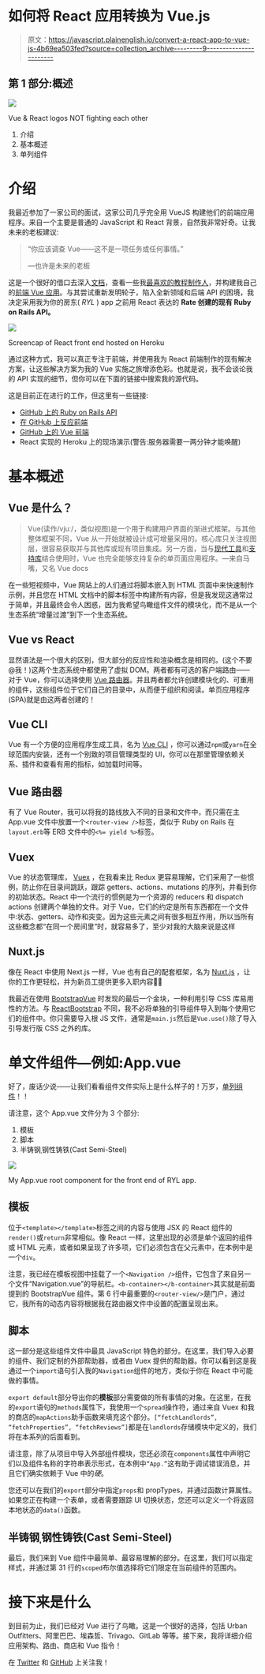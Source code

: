 # 如何将 React 应用转换为 Vue.js

> 原文：<https://javascript.plainenglish.io/convert-a-react-app-to-vue-js-4b69ea503fed?source=collection_archive---------9----------------------->

## 第 1 部分:概述

![](img/71492f2804e8d18669e381c2ac73ee24.png)

Vue & React logos NOT fighting each other

1.  介绍
2.  基本概述
3.  单列组件

# 介绍

我最近参加了一家公司的面试，这家公司几乎完全用 VueJS 构建他们的前端应用程序。来自一个主要是普通的 JavaScript 和 React 背景，自然我非常好奇。让我未来的老板建议:

> “你应该调查 Vue——这不是一项任务或任何事情。”
> 
> —也许是未来的老板

这是一个很好的借口去深入[文档](https://vuejs.org/v2/guide/)，查看一些我[最喜欢的教程制作人](https://youtu.be/Wy9q22isx3U?t=39)，并构建我自己的[前端 Vue 应用](https://github.com/d-otis/rate-your-landlord-vue)。与其尝试重新发明轮子，陷入全新领域和后端 API 的困境，我决定采用我为你的房东( *RYL* ) app 之前用 React 表达的 **Rate 创建的现有 Ruby on Rails API。**

![](img/e2d866065b6a9bfc50da2b00626f9e8f.png)

Screencap of React front end hosted on Heroku

通过这种方式，我可以真正专注于前端，并使用我为 React 前端制作的现有解决方案，让这些解决方案为我的 Vue 实施之旅增添色彩。也就是说，我不会谈论我的 API 实现的细节，但你可以在下面的链接中搜索我的源代码。

这是目前正在进行的工作，但这里有一些链接:

*   [GitHub 上的 Ruby on Rails API](https://www.github.com/d-otis/rate-your-landlord-backend)
*   [在 GitHub 上反应前端](https://github.com/d-otis/rate-your-landlord-react-frontend)
*   [GitHub 上的 Vue 前端](https://github.com/d-otis/rate-your-landlord-vue)
*   React 实现的 Heroku 上的现场演示(警告:服务器需要一两分钟才能唤醒)

# 基本概述

## Vue 是什么？

> Vue(读作/vjuː/，类似视图)是一个用于构建用户界面的渐进式框架。与其他整体框架不同，Vue 从一开始就被设计成可增量采用的。核心库只关注视图层，很容易获取并与其他库或现有项目集成。另一方面，当与[现代工具](https://vuejs.org/v2/guide/single-file-components.html)和[支持库](https://github.com/vuejs/awesome-vue#components--libraries)结合使用时，Vue 也完全能够支持复杂的单页面应用程序。—来自马嘴，又名 Vue docs

在一些短视频中，Vue 网站上的人们通过将脚本嵌入到 HTML 页面中来快速制作示例，并且您在 HTML 文档中的脚本标签中构建所有内容，但是我发现这通常过于简单，并且最终会令人困惑，因为我希望鸟瞰组件文件的模块化，而不是从一个生态系统“增量过渡”到下一个生态系统。

## Vue vs React

显然语法是一个很大的区别，但大部分的反应性和渲染概念是相同的。(这个不要@我！)这两个生态系统中都使用了虚拟 DOM。两者都有可选的客户端路由——对于 Vue，你可以选择使用 [Vue 路由器](https://router.vuejs.org/)。并且两者都允许创建模块化的、可重用的组件，这些组件位于它们自己的目录中，从而便于组织和阅读。单页应用程序(SPA)就是由这两者创建的！

## Vue CLI

Vue 有一个方便的应用程序生成工具，名为 [Vue CLI](https://cli.vuejs.org/) ，你可以通过`npm`或`yarn`在全球范围内安装，还有一个别致的项目管理类型的 UI，你可以在那里管理依赖关系、插件和查看有用的指标，如加载时间等。

## Vue 路由器

有了 Vue Router，我可以将我的路线放入不同的目录和文件中，而只需在主 App.vue 文件中放置一个`<router-view />`标签，类似于 Ruby on Rails 在`layout.erb`等 ERB 文件中的`<%= yield %>`标签。

## Vuex

Vue 的状态管理库， [Vuex](https://vuex.vuejs.org/) ，在我看来比 Redux 更容易理解，它们采用了一些惯例，防止你在目录间跳跃，跟踪 getters、actions、mutations 的序列，并看到你的初始状态。React 中一个流行的惯例是为一个资源的 reducers 和 dispatch actions 创建两个单独的文件。对于 Vue，它们的约定是所有东西都在一个文件中:状态、getters、动作和突变。因为这些元素之间有很多相互作用，所以当所有这些概念都“在同一个房间里”时，就容易多了，至少对我的大脑来说是这样

## Nuxt.js

像在 React 中使用 Next.js 一样，Vue 也有自己的配套框架，名为 [Nuxt.js](https://nuxtjs.org/) ，让你的工作更轻松，并为新员工提供更多入职内容💁‍♂️

我最近在使用 [BootstrapVue](https://bootstrap-vue.org/) 时发现的最后一个金块，一种利用引导 CSS 库易用性的方法。与 [ReactBootstrap](https://react-bootstrap.github.io/) 不同，我不必将单独的引导组件导入到每个使用它们的组件中。你只需要导入根 JS 文件，通常是`main.js`然后是`Vue.use()`除了导入引导发行版 CSS 之外的库。

# 单文件组件—例如:App.vue

好了，废话少说——让我们看看组件文件实际上是什么样子的！万岁，[单列组件](https://vuejs.org/v2/guide/single-file-components.html)！！

请注意，这个 App.vue 文件分为 3 个部分:

1.  模板
2.  脚本
3.  半铸钢ˌ钢性铸铁(Cast Semi-Steel)

![](img/8d33978e7cd79365603ff155ca5d8051.png)

My App.vue root component for the front end of RYL app.

## 模板

位于`<template></template>`标签之间的内容与使用 JSX 的 React 组件的`render()`或`return`非常相似。像 React 一样，这里出现的必须是单个返回的组件或 HTML 元素，或者如果呈现了许多项，它们必须包含在父元素中，在本例中是一个`div`。

注意，我已经在模板视图中挂载了一个`<Navigation />`组件，它包含了来自另一个文件“Navigation.vue”的导航栏。`<b-container></b-container>`其实就是前面提到的 BootstrapVue 组件。第 6 行中最重要的`<router-view/>`是门户，通过它，我所有的动态内容将根据我在路由器文件中设置的配置呈现出来。

## 脚本

这一部分是这些组件文件中最具 JavaScript 特色的部分。在这里，我们导入必要的组件、我们定制的外部帮助器，或者由 Vuex 提供的帮助器。你可以看到这是我通过一个`import`语句引入我的`Navigation`组件的地方，类似于你在 React 中可能做的事情。

`export default`部分导出你的**模板**部分需要做的所有事情的对象。在这里，在我的`export`语句的`methods`属性下，我使用一个`spread`操作符，通过来自 Vuex 和我的商店的`mapActions`助手函数来填充这个部分。`[“fetchLandlords”, “fetchProperties”, “fetchReviews”]`都是在`landlords`存储模块中定义的，我们将在本系列的后面看到。

请注意，除了从项目中导入外部组件模块，您还必须在`components`属性中声明它们以及组件名称的字符串表示形式，在本例中`“App.”`这有助于调试错误消息，并且它们确实依赖于 Vue 中的*硬*。

您还可以在我们的`export`部分中指定`props`和 propTypes，并通过函数计算属性。如果您正在构建一个表单，或者需要跟踪 UI 切换状态，您还可以定义一个将返回本地状态的`data()`函数。

## 半铸钢ˌ钢性铸铁(Cast Semi-Steel)

最后，我们来到 Vue 组件中最简单、最容易理解的部分。在这里，我们可以指定样式，并通过第 31 行的`scoped`布尔值选择将它们限定在当前组件的范围内。

# 接下来是什么

到目前为止，我们已经对 Vue 进行了鸟瞰。这是一个很好的选择，包括 Urban Outfitters、阿里巴巴、埃森哲、Trivago、GitLab 等等。接下来，我将详细介绍应用架构、路由、商店和 Vue 指令！

在 [Twitter](http://twitter.com/_dan_foley_) 和 [GitHub](https://github.com/d-otis) 上关注我！
